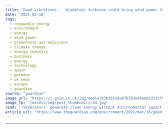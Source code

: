 ```yaml
---
title: "Good vibrations -  bladeless turbines could bring wind power to your home"
date: "2021-03-16"
tags: 
  - renewable energy
  - environment
  - energy
  - wind power
  - greenhouse gas emissions
  - climate change
  - energy industry
  - business
  - energy
  - technology
  - spain
  - germany
  - uk news
  - europe
  - guardian
source: "guardian"
image_url: "https://i.guim.co.uk/img/media/b3016516e67b393e49ab81d132f5f9baea110e3e/24_0_1800_1080/master/1800.jpg?width=460&quality=85&auto=format&fit=max&s=66de108fa9ae7cce3ac517fe67cb18e9"
image_fp: "/assets/img/post_thumbnails/44.jpg"
lead: "‘Skybrators’ generate clean energy without environmental impact of large windfarms, say green pioneersThe giant windfarms that line hills and coastlines are not the only way to harness the power of the wind, say green energy pioneers who plan to rein..."
article_url: "https://www.theguardian.com/environment/2021/mar/16/good-vibrations-bladeless-turbines-could-bring-wind-power-to-your-home"
---
```


---
